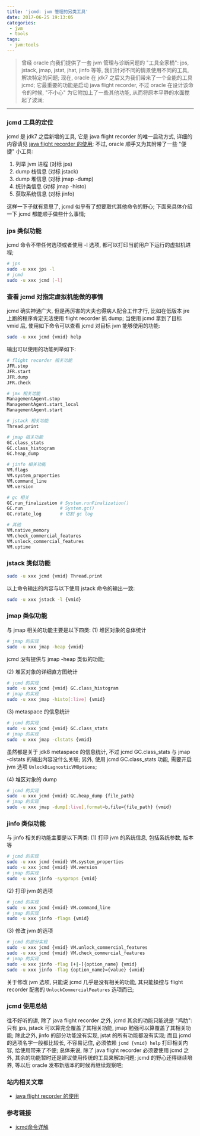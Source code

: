 ```yaml
---
title: 'jcmd: jvm 管理的另类工具'
date: 2017-06-25 19:13:05
categories:
 - jvm
 - tools
tags:
 - jvm:tools
---
```


> 曾经 oracle 向我们提供了一套 jvm 管理与诊断问题的 "工具全家桶": jps, jstack, jmap, jstat, jhat, jinfo 等等, 我们针对不同的情景使用不同的工具, 解决特定的问题;
现在, oracle 在 jdk7 之后又为我们带来了一个全能的工具 jcmd; 它最重要的功能是启动 java flight recorder, 不过 oracle 在设计该命令的时候, "不小心" 为它附加上了一些其他功能, 从而将原本平静的水面搅起了波澜;

<!--more-->

------

### **jcmd 工具的定位**
jcmd 是 jdk7 之后新增的工具, 它是 java flight recorder 的唯一启动方式, 详细的内容请见 [java flight recorder 的使用](); 不过, oracle 顺手又为其附带了一些 "便捷" 小工具:

1. 列举 jvm 进程 (对标 jps)
2. dump 栈信息 (对标 jstack)
3. dump 堆信息 (对标 jmap -dump)
4. 统计类信息 (对标 jmap -histo)
5. 获取系统信息 (对标 jinfo)

这样一下子就有意思了, jcmd 似乎有了想要取代其他命令的野心; 下面来具体介绍一下 jcmd 都能顺手做些什么事情;

### **jps 类似功能**
jcmd 命令不带任何选项或者使用 -l 选项, 都可以打印当前用户下运行的虚拟机进程;
``` bash
# jps
sudo -u xxx jps -l
# jcmd
sudo -u xxx jcmd [-l]
```

### **查看 jcmd 对指定虚拟机能做的事情**
jcmd 确实神通广大, 但是再厉害的大夫也得病人配合工作才行, 比如在低版本 jre 上跑的程序肯定无法使用 flight recorder 抓 dump;
当使用 jcmd 拿到了目标 vmid 后, 使用如下命令可以查看 jcmd 对目标 jvm 能够使用的功能:
``` bash
sudo -u xxx jcmd {vmid} help
```
输出可以使用的功能列举如下:
``` bash
# flight recorder 相关功能
JFR.stop
JFR.start
JFR.dump
JFR.check

# jmx 相关功能
ManagementAgent.stop
ManagementAgent.start_local
ManagementAgent.start

# jstack 相关功能
Thread.print

# jmap 相关功能
GC.class_stats
GC.class_histogram
GC.heap_dump

# jinfo 相关功能
VM.flags
VM.system_properties
VM.command_line
VM.version

# gc 相关
GC.run_finalization # System.runFinalization()
GC.run              # System.gc()
GC.rotate_log       # 切割 gc log

# 其他
VM.native_memory
VM.check_commercial_features
VM.unlock_commercial_features
VM.uptime

```

### **jstack 类似功能**
``` bash
sudo -u xxx jcmd {vmid} Thread.print
```
以上命令输出的内容与以下使用 jstack 命令的输出一致:
``` bash
sudo -u xxx jstack -l {vmid}
```

### **jmap 类似功能**
与 jmap 相关的功能主要是以下四类:
(1) 堆区对象的总体统计
``` bash
# jmap 的实现
sudo -u xxx jmap -heap {vmid}
```
jcmd 没有提供与 jmap -heap 类似的功能;

(2) 堆区对象的详细直方图统计
``` bash
# jcmd 的实现
sudo -u xxx jcmd {vmid} GC.class_histogram
# jmap 的实现
sudo -u xxx jmap -histo[:live] {vmid}
```

(3) metaspace 的信息统计
``` bash
# jcmd 的实现
sudo -u xxx jcmd {vmid} GC.class_stats
# jmap 的实现
sudo -u xxx jmap -clstats {vmid} 
```
虽然都是关于 jdk8 metaspace 的信息统计, 不过 jcmd GC.class_stats 与 jmap -clstats 的输出内容没什么关联;
另外, 使用 jcmd GC.class_stats 功能, 需要开启 jvm 选项 `UnlockDiagnosticVMOptions`;

(4) 堆区对象的 dump
``` bash
# jcmd 的实现
sudo -u xxx jcmd {vmid} GC.heap_dump {file_path}
# jmap 的实现
sudo -u xxx jmap -dump[:live],format=b,file={file_path} {vmid}
```

### **jinfo 类似功能**
与 jinfo 相关的功能主要是以下两类:
(1) 打印 jvm 的系统信息, 包括系统参数, 版本等
``` bash
# jcmd 的实现
sudo -u xxx jcmd {vmid} VM.system_properties
sudo -u xxx jcmd {vmid} VM.version
# jmap 的实现
sudo -u xxx jinfo -sysprops {vmid}
```
(2) 打印 jvm 的选项
``` bash
# jcmd 的实现
sudo -u xxx jcmd {vmid} VM.command_line
# jmap 的实现
sudo -u xxx jinfo -flags {vmid}
```
(3) 修改 jvm 的选项
``` bash
# jcmd 的部分实现
sudo -u xxx jcmd {vmid} VM.unlock_commercial_features
sudo -u xxx jcmd {vmid} VM.check_commercial_features
# jmap 的实现
sudo -u xxx jinfo -flag [+|-]{option_name} {vmid}
sudo -u xxx jinfo -flag {option_name}={value} {vmid}
```
关于修改 jvm 选项, 只能说 jcmd 几乎是没有相关的功能, 其只能操控与 flight recorder 配套的 `UnlockCommercialFeatures` 选项而已;

### **jcmd 使用总结**
往不好听的讲, 除了 java flight recorder 之外, jcmd 其余的功能只能说是 "鸡肋": 只有 jps, jstack 可以算完全覆盖了其相关功能, jmap 勉强可以算覆盖了其相关功能;
除此之外, jinfo 的部分功能没有实现, jstat 的所有功能都没有实现; 而且 jcmd 的选项名字一般都比较长, 不容易记住, 必须依赖 `jcmd {vmid} help` 打印相关内容, 给使用带来了不便;
总体来说, 除了 java flight recorder 必须要使用 jcmd 之外, 其余的功能暂时还是建议使用传统的工具来解决问题; jcmd 的野心还得继续培养, 等以后 oracle 发布新版本的时候再继续观察吧;

### **站内相关文章**
- [java flight recorder 的使用]()

### **参考链接**
- [jcmd命令详解](http://fengfu.io/2016/12/14/jcmd%E5%91%BD%E4%BB%A4%E8%AF%A6%E8%A7%A3/)

